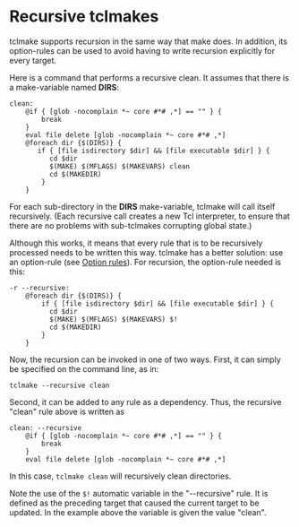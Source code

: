 # Recursive tclmakes

tclmake supports recursion in the same way that make does. In addition, its option-rules can be used to avoid having to write recursion explicitly for every target.

Here is a command that performs a recursive clean. It assumes that there is a make-variable named **DIRS**:

    clean:
		@if { [glob -nocomplain *~ core #*# ,*] == "" } {
    	    break
    	}
    	eval file delete [glob -nocomplain *~ core #*# ,*]
		@foreach dir {$(DIRS)} {
    	   if { [file isdirectory $dir] && [file executable $dir] } {
		      cd $dir
    		  $(MAKE) $(MFLAGS) $(MAKEVARS) clean
    		  cd $(MAKEDIR)
    	    }
    	}

For each sub-directory in the **DIRS** make-variable, tclmake will call itself recursively. (Each recursive call creates a new Tcl interpreter, to ensure that there are no problems with sub-tclmakes corrupting global state.)

Although this works, it means that every rule that is to be recursively processed needs to be written this way. tclmake has a better solution: use an option-rule (see [Option rules](./rules.md)). For recursion, the option-rule needed is this:

    -r --recursive:
		@foreach dir {$(DIRS)} {
    	    if { [file isdirectory $dir] && [file executable $dir] } {
    		  cd $dir
    		  $(MAKE) $(MFLAGS) $(MAKEVARS) $!
    		  cd $(MAKEDIR)
    	    }
    	}

Now, the recursion can be invoked in one of two ways. First, it can simply be specified on the command line, as in:

    tclmake --recursive clean

Second, it can be added to any rule as a dependency. Thus, the recursive "clean" rule above is written as

    clean: --recursive
		@if { [glob -nocomplain *~ core #*# ,*] == "" } {
    	    break
    	}
    	eval file delete [glob -nocomplain *~ core #*# ,*]

In this case, `tclmake clean` will recursively clean directories.

Note the use of the `$!` automatic variable in the "--recursive" rule.  It is defined as the preceding target that caused the current target to be updated.  In the example above the variable is given the value "clean".